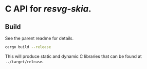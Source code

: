 # C API for *resvg-skia*.

## Build

See the parent readme for details.

```sh
cargo build --release
```

This will produce static and dynamic C libraries that can be found at `../target/release`.
